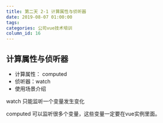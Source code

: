 ```yaml
---
title: 第二天 2-1 计算属性与侦听器
date: 2019-08-07 01:00:00
tags:
categories: 公司vue技术培训
column_id: 16
---
```


## 计算属性与侦听器

- 计算属性： computed
- 侦听器：watch
- 使用场景介绍

watch 只能监听一个变量发生变化

computed 可以监听很多个变量，这些变量一定要在vue实例里面。

